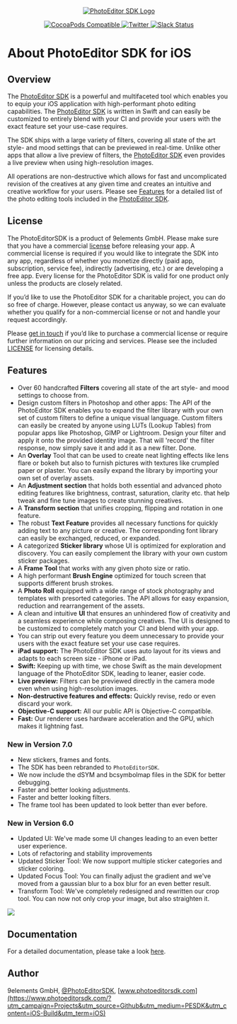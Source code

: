 <p align="center">
  <a target="_blank" href="https://www.photoeditorsdk.com/?utm_campaign=Projects&utm_source=Github&utm_medium=PESDK&utm_content=iOS-Build&utm_term=iOS"><img src="http://static.photoeditorsdk.com/logo.png" alt="PhotoEditor SDK Logo"/></a>
</p>
<p align="center">
	<a href="https://cocoapods.org/pods/PhotoEditorSDK">
    <img src="https://img.shields.io/cocoapods/v/PhotoEditorSDK.svg" alt="CocoaPods Compatible">
  </a>
	<a href="http://twitter.com/PhotoEditorSDK">
    <img src="https://img.shields.io/badge/twitter-@PhotoEditorSDK-blue.svg?style=flat" alt="Twitter">
  </a>
  <a target="_blank" href="https://pesdk-slack.herokuapp.com/">
    <img src="https://pesdk-slack.herokuapp.com/badge.svg" alt="Slack Status" />
    </a>
</p>

# About PhotoEditor SDK for iOS

## Overview

The [PhotoEditor SDK](https://www.photoeditorsdk.com/?utm_campaign=Projects&utm_source=Github&utm_medium=PESDK&utm_content=iOS-Build&utm_term=iOS) is a powerful and multifaceted tool which enables you to equip your iOS application with high-performant photo editing capabilities. The [PhotoEditor SDK](https://www.photoeditorsdk.com/?utm_campaign=Projects&utm_source=Github&utm_medium=PESDK&utm_content=iOS-Build&utm_term=iOS) is written in Swift and can easily be customized to entirely blend with your CI and provide your users with the exact feature set your use-case requires. 

The SDK ships with a large variety of filters, covering all state of the art style- and mood settings that can be previewed in real-time. Unlike other apps that allow a live preview of filters, the [PhotoEditor SDK](https://www.photoeditorsdk.com/?utm_campaign=Projects&utm_source=Github&utm_medium=PESDK&utm_content=iOS-Build&utm_term=iOS) even provides a live preview when using high-resolution images. 

All operations are non-destructive which allows for fast and uncomplicated revision of the creatives at any given time and creates an intuitive and creative workflow for your users. Please see [Features](https://github.com/imgly/pesdk-ios-build/blob/master/README.md#features) for a detailed list of the photo editing tools included in the [PhotoEditor SDK](https://www.photoeditorsdk.com/?utm_campaign=Projects&utm_source=Github&utm_medium=PESDK&utm_content=iOS-Build&utm_term=iOS).


## License
The PhotoEditorSDK is a product of 9elements GmbH. Please make sure that you have a commercial [license](https://www.photoeditorsdk.com/pricing/?utm_campaign=Projects&utm_source=Github&utm_medium=PESDK&utm_content=iOS-Build&utm_term=iOS) before releasing your app. A commercial license is required if you would like to integrate the SDK into any app, regardless of whether you monetize directly (paid app, subscription, service fee), indirectly (advertising, etc.) or are developing a free app. Every license for the PhotoEditor SDK is valid for one product only unless the products are closely related.

If you’d like to use the PhotoEditor SDK for a charitable project, you can do so free of charge. However, please contact us anyway, so we can evaluate whether you qualify for a non-commercial license or not and handle your request accordingly. 

Please [get in touch](https://www.photoeditorsdk.com/pricing/?utm_campaign=Projects&utm_source=Github&utm_medium=PESDK&utm_content=iOS-Build&utm_term=iOS) if you’d like to purchase a commercial license or require further information on our pricing and services. Please see the included [LICENSE](https://github.com/imgly/pesdk-ios-build/blob/master/LICENSE.md) for licensing details.


## Features

* Over 60 handcrafted **Filters** covering all state of the art style- and mood settings to choose from. 
* Design custom filters in Photoshop and other apps: The API of the PhotoEditor SDK enables you to expand the filter library with your own set of custom filters to define a unique visual language. Custom filters can easily be created by anyone using LUTs (Lookup Tables) from popular apps like Photoshop, GIMP or Lightroom. Design your filter and apply it onto the provided identity image. That will 'record' the filter response, now simply save it and add it as a new filter. Done. 
* An **Overlay** Tool that can be used to create neat lighting effects like lens flare or bokeh but also to furnish pictures with textures like crumpled paper or plaster. You can easily expand the library by importing your own set of overlay assets.  
* An **Adjustment section** that holds both essential and advanced photo editing features like brightness, contrast, saturation, clarity etc. that help tweak and fine tune images to create stunning creatives. 
* A **Transform section** that unifies cropping, flipping and rotation in one feature.  
* The robust **Text Feature** provides all necessary functions for quickly adding text to any picture or creative. The corresponding font library can easily be exchanged, reduced, or expanded.
* A categorized **Sticker library** whose UI is optimized for exploration and discovery. You can easily complement the library with your own custom sticker packages.
* A **Frame Tool** that works with any given photo size or ratio.   
* A high performant **Brush Engine** optimized for touch screen that supports different brush strokes.  
* A **Photo Roll** equipped with a wide range of stock photography and templates with presorted categories. The API allows for easy expansion, reduction and rearrangement of the assets. 
* A clean and intuitive **UI** that ensures an unhindered flow of creativity and a seamless experience while composing creatives. The UI is designed to be customized to completely match your CI and blend with your app. 
* You can strip out every feature you deem unnecessary to provide your users with the exact feature set your use case requires.
* **iPad support:** The PhotoEditor SDK uses auto layout for its views and adapts to each screen size - iPhone or iPad.
* **Swift:** Keeping up with time, we chose Swift as the main development language of the PhotoEditor SDK, leading to leaner, easier code.
* **Live preview:** Filters can be previewed directly in the camera mode even when using high-resolution images.
* **Non-destructive features and effects:** Quickly revise, redo or even discard your work.
* **Objective-C support:** All our public API is Objective-C compatible.
* **Fast:** Our renderer uses hardware acceleration and the GPU, which makes it lightning fast.


### New in Version 7.0

* New stickers, frames and fonts.
* The SDK has been rebranded to `PhotoEditorSDK`.
* We now include the dSYM and bcsymbolmap files in the SDK for better debugging.
* Faster and better looking adjustments.
* Faster and better looking filters.
* The frame tool has been updated to look better than ever before.

### New in Version 6.0

* Updated UI: We've made some UI changes leading to an even better user experience.
* Lots of refactoring and stability improvements
* Updated Sticker Tool: We now support multiple sticker categories and sticker coloring.
* Updated Focus Tool: You can finally adjust the gradient and we've moved from a gaussian blur to a box blur for an even better result.
* Transform Tool: We've completely redesigned and rewritten our crop tool. You can now not only crop your image, but also straighten it.

<p><a target="_blank" href="https://www.photoeditorsdk.com/?utm_campaign=Projects&utm_source=Github&utm_medium=PESDK&utm_term=iOS"><img style="display:block" src="http://docs.photoeditorsdk.com/assets/images/guides/ios/v7/product.jpg?utm_campaign=Projects&utm_source=Github&utm_medium=Side_Projects&utm_content=IOS-Build"></a></p>


## Documentation

For a detailed documentation, please take a look [here](http://docs.photoeditorsdk.com/guides/ios/?utm_campaign=Projects&utm_source=Github&utm_medium=PESDK&utm_content=iOS-Build&utm_term=iOS).

## Author

9elements GmbH, [@PhotoEditorSDK](https://twitter.com/PhotoEditorSDK), [www.photoeditorsdk.com](https://www.photoeditorsdk.com/?utm_campaign=Projects&utm_source=Github&utm_medium=PESDK&utm_content=iOS-Build&utm_term=iOS)

